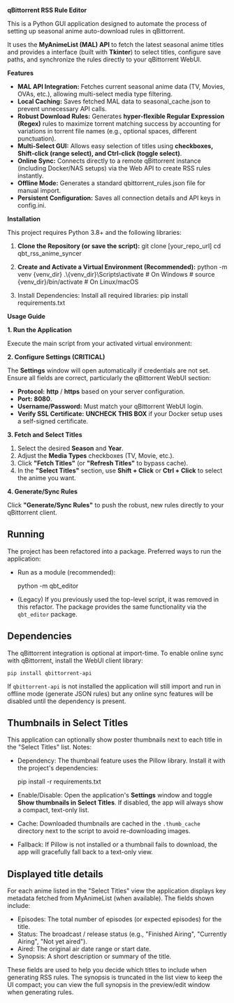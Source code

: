 **qBittorrent RSS Rule Editor**

This is a Python GUI application designed to automate the process of setting up seasonal anime auto-download rules in qBittorrent.

It uses the **MyAnimeList (MAL) API** to fetch the latest seasonal anime titles and provides a interface (built with **Tkinter**) to select titles, configure save paths, and synchronize the rules directly to your qBittorrent WebUI.

**Features**

*   **MAL API Integration:** Fetches current seasonal anime data (TV, Movies, OVAs, etc.), allowing multi-select media type filtering.
*   **Local Caching:** Saves fetched MAL data to seasonal_cache.json to prevent unnecessary API calls.
*   **Robust Download Rules:** Generates **hyper-flexible Regular Expression (Regex)** rules to maximize torrent matching success by accounting for variations in torrent file names (e.g., optional spaces, different punctuation).
*   **Multi-Select GUI:** Allows easy selection of titles using **checkboxes, Shift-click (range select), and Ctrl-click (toggle select)**.
*   **Online Sync:** Connects directly to a remote qBittorrent instance (including Docker/NAS setups) via the Web API to create RSS rules instantly.
*   **Offline Mode:** Generates a standard qbittorrent_rules.json file for manual import.
*   **Persistent Configuration:** Saves all connection details and API keys in config.ini.

**Installation**

This project requires Python 3.8+ and the following libraries:

1.  **Clone the Repository (or save the script):**
    git clone \[your\_repo\_url\]
    cd qbt\_rss\_anime\_syncer

2.  **Create and Activate a Virtual Environment (Recommended):**
    python -m venv {venv_dir}
    .\\{venv_dir}\\Scripts\\activate \# On Windows
    \# source {venv_dir}/bin/activate \# On Linux/macOS

3.  Install Dependencies:
    Install all required libraries:
    pip install requirements.txt

**Usage Guide**

**1. Run the Application**

Execute the main script from your activated virtual environment:

**2. Configure Settings (CRITICAL)**

The **Settings** window will open automatically if credentials are not set. Ensure all fields are correct, particularly the qBittorrent WebUI section:

*   **Protocol:** **http** / **https** based on your server configuration.
*   **Port:** **8080**.
*   **Username/Password:** Must match your qBittorrent WebUI login.
*   **Verify SSL Certificate:** **UNCHECK THIS BOX** if your Docker setup uses a self-signed certificate.

**3. Fetch and Select Titles**

1.  Select the desired **Season** and **Year**.
2.  Adjust the **Media Types** checkboxes (TV, Movie, etc.).
3.  Click **"Fetch Titles"** (or **"Refresh Titles"** to bypass cache).
4.  In the **"Select Titles"** section, use **Shift + Click** or **Ctrl + Click** to select the anime you want.

**4. Generate/Sync Rules**

Click **"Generate/Sync Rules"** to push the robust, new rules directly to your qBittorrent client.

Running
-------

The project has been refactored into a package. Preferred ways to run the application:

- Run as a module (recommended):

    python -m qbt_editor

- (Legacy) If you previously used the top-level script, it was removed in this refactor. The package provides the same functionality via the `qbt_editor` package.

Dependencies
------------

The qBittorrent integration is optional at import-time. To enable online sync with qBittorrent, install the WebUI client library:

    pip install qbittorrent-api

If `qbittorrent-api` is not installed the application will still import and run in offline mode (generate JSON rules) but any online sync features will be disabled until the dependency is present.

Thumbnails in Select Titles
---------------------------

This application can optionally show poster thumbnails next to each title in the "Select Titles" list. Notes:

- Dependency: The thumbnail feature uses the Pillow library. Install it with the project's dependencies:

    pip install -r requirements.txt

- Enable/Disable: Open the application's **Settings** window and toggle **Show thumbnails in Select Titles**. If disabled, the app will always show a compact, text-only list.

- Cache: Downloaded thumbnails are cached in the `.thumb_cache` directory next to the script to avoid re-downloading images.

- Fallback: If Pillow is not installed or a thumbnail fails to download, the app will gracefully fall back to a text-only view.

Displayed title details
-----------------------

For each anime listed in the "Select Titles" view the application displays key metadata fetched from MyAnimeList (when available). The fields shown include:

- Episodes: The total number of episodes (or expected episodes) for the title.
- Status: The broadcast / release status (e.g., "Finished Airing", "Currently Airing", "Not yet aired").
- Aired: The original air date range or start date.
- Synopsis: A short description or summary of the title.

These fields are used to help you decide which titles to include when generating RSS rules. The synopsis is truncated in the list view to keep the UI compact; you can view the full synopsis in the preview/edit window when generating rules.
